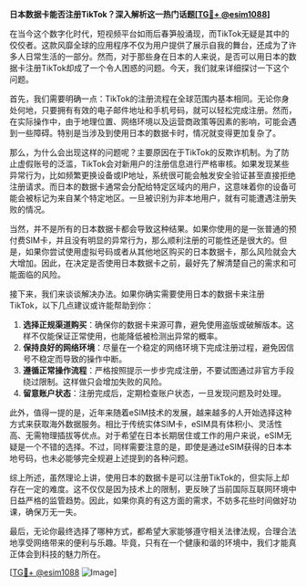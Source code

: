 **日本数据卡能否注册TikTok？深入解析这一热门话题[[TG💪+ @esim1088](https://t.me/s/esim1088)]**

在当今这个数字化时代，短视频平台如雨后春笋般涌现，而TikTok无疑是其中的佼佼者。这款风靡全球的应用程序不仅为用户提供了展示自我的舞台，还成为了许多人日常生活的一部分。然而，对于那些身在日本的人来说，是否可以用日本的数据卡注册TikTok却成了一个令人困惑的问题。今天，我们就来详细探讨一下这个问题。

首先，我们需要明确一点：TikTok的注册流程在全球范围内基本相同。无论你身处何地，只要拥有有效的电子邮件地址和手机号码，就可以轻松完成注册。然而，在实际操作中，由于地理位置、网络环境以及运营商政策等因素的影响，可能会遇到一些障碍。特别是当涉及到使用日本的数据卡时，情况就变得更加复杂了。

那么，为什么会出现这样的问题呢？主要原因在于TikTok的反欺诈机制。为了防止虚假账号的泛滥，TikTok会对新用户的注册信息进行严格审核。如果发现某些异常行为，比如频繁更换设备或IP地址，系统很可能会触发安全验证甚至直接拒绝注册请求。而日本的数据卡通常会分配给特定区域内的用户，这意味着你的设备可能会被标记为来自某个特定地区。一旦被识别为非本地用户，就有可能遭遇注册失败的情况。

当然，并不是所有的日本数据卡都会导致这种结果。如果你使用的是一张普通的预付费SIM卡，并且没有明显的异常行为，那么顺利注册的可能性还是很大的。但是，如果你尝试使用虚拟号码或者从其他地区购买的日本数据卡，那么风险就会大大增加。因此，在决定是否使用日本数据卡之前，最好先了解清楚自己的需求和可能面临的风险。

接下来，我们来谈谈解决办法。如果你确实需要使用日本的数据卡来注册TikTok，以下几点建议或许能帮助到你：

1. **选择正规渠道购买**：确保你的数据卡来源可靠，避免使用盗版或破解版本。这样不仅能保证正常使用，也能降低被检测出异常的概率。
2. **保持良好的网络环境**：尽量在一个稳定的网络环境下完成注册过程，避免因信号不稳定而导致的操作中断。
3. **遵循正常操作流程**：严格按照提示一步步完成注册，不要试图通过非官方手段绕过限制。这样做只会增加失败的风险。
4. **留意账户状态**：注册完成后，定期检查账户状态，一旦发现问题及时处理。

此外，值得一提的是，近年来随着eSIM技术的发展，越来越多的人开始选择这种方式来获取海外数据服务。相比于传统实体SIM卡，eSIM具有体积小、灵活性高、无需物理插拔等优点。对于希望在日本长期居住或工作的用户来说，eSIM无疑是一个不错的选择。不过，同样需要注意的是，即使是通过eSIM获得的日本本地号码，也未必能够完全规避上述提到的各种问题。

综上所述，虽然理论上讲，使用日本的数据卡是可以注册TikTok的，但实际上却存在一定的难度。这不仅仅是因为技术上的限制，更反映了当前国际互联网环境中日益严格的监管趋势。因此，如果你真的有这方面的需求，不妨多花些时间做好功课，确保万无一失。

最后，无论你最终选择了哪种方式，都希望大家能够遵守相关法律法规，合理合法地享受网络带来的便利与乐趣。毕竟，只有在一个健康和谐的环境中，我们才能真正体会到科技的魅力所在。

[[TG💪+ @esim1088](https://t.me/s/esim1088) ![Image](https://i.postimg.cc/4NQfJmqS/Snipaste-2025-05-13-00-14-12.png)]